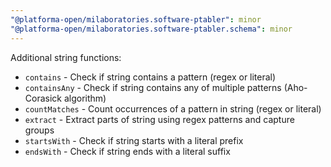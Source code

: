 ```yaml
---
"@platforma-open/milaboratories.software-ptabler": minor
"@platforma-open/milaboratories.software-ptabler.schema": minor
---
```


Additional string functions:
- `contains` - Check if string contains a pattern (regex or literal)
- `containsAny` - Check if string contains any of multiple patterns (Aho-Corasick algorithm)
- `countMatches` - Count occurrences of a pattern in string (regex or literal)
- `extract` - Extract parts of string using regex patterns and capture groups
- `startsWith` - Check if string starts with a literal prefix
- `endsWith` - Check if string ends with a literal suffix
